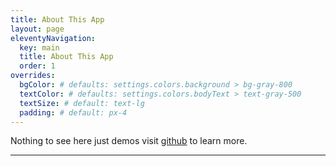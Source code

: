 ```yaml
---
title: About This App
layout: page
eleventyNavigation:
  key: main
  title: About This App
  order: 1
overrides:
  bgColor: # defaults: settings.colors.background > bg-gray-800
  textColor: # defaults: settings.colors.bodyText > text-gray-500
  textSize: # default: text-lg
  padding: # default: px-4
---
```


Nothing to see here just demos visit [github](https://github.com/adamdjbrett) to learn more.

---
